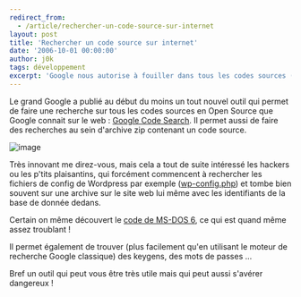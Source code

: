```yaml
---
redirect_from:
  - /article/rechercher-un-code-source-sur-internet
layout: post
title: 'Rechercher un code source sur internet'
date: '2006-10-01 00:00:00'
author: j0k
tags: développement
excerpt: 'Google nous autorise à fouiller dans tous les codes sources (Open Source) qu''il connaît sur internet, profitons-en, testons le !'
---
```


Le grand Google a publié au début du moins un tout nouvel outil qui permet de faire une recherche sur tous les codes sources en Open Source que Google connait sur le web : [Google Code Search](http://www.google.com/codesearch).  Il permet aussi de faire des recherches au sein d'archive zip contenant un code source.

   ![image](http://www.google.com/intl/en/images/codesearch_logo.gif)

  Très innovant me direz-vous, mais cela a tout de suite intéressé les hackers ou les p'tits plaisantins, qui forcément commencent à rechercher les fichiers de config de Wordpress par exemple ([wp-config.php](http://www.google.com/codesearch?hl=en&lr=&q=file%3Awp-config.php&btnG=Search)) et tombe bien souvent sur une archive sur le site web lui même avec les identifiants de la base de donnée dedans.

  Certain on même découvert le [code de MS-DOS 6](http://www.google.com/codesearch?q=show:WtWZkLcWeso:LqnnKA42GyA&sa=N&ct=rdp&cs_p=http://center.cie.hallym.ac.kr/~yuko/cgi-bin/ez2000/system/db/linux/upload/45/1070214716/MS-DOS.6.0.Source.Code.zip), ce qui est quand même assez troublant !

  Il permet également de trouver (plus facilement qu'en utilisant le moteur de recherche Google classique) des keygens, des mots de passes ...

 Bref un outil qui peut vous être très utile mais qui peut aussi s'avérer dangereux !
